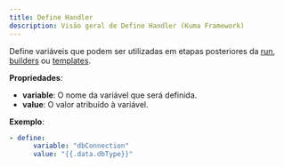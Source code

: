 ```yaml
---
title: Define Handler
description: Visão geral de Define Handler (Kuma Framework)
---
```


Define variáveis que podem ser utilizadas em etapas posteriores da [run](/overview/runs), [builders](/overview/builders) ou [templates](/overview/templates).

**Propriedades**:
- **variable**: O nome da variável que será definida.
- **value**: O valor atribuído à variável.

**Exemplo**:
```yaml
- define:
      variable: "dbConnection"
      value: "{{.data.dbType}}"
```
